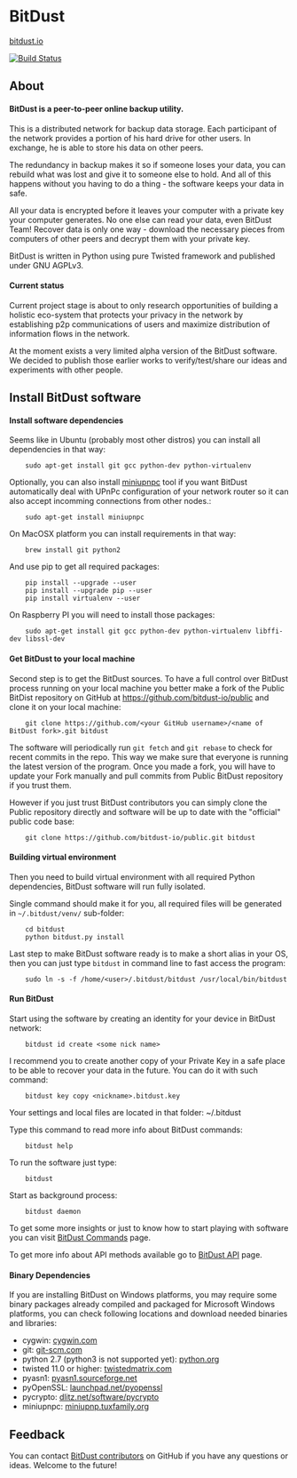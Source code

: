 # BitDust

[bitdust.io](https://bitdust.io)

[![Build Status](https://travis-ci.com/bitdust-io/devel.svg?branch=master)](https://travis-ci.com/bitdust-io/devel)


## About

#### BitDust is a peer-to-peer online backup utility.

This is a distributed network for backup data storage. Each participant of the network provides a portion of his hard drive for other users. In exchange, he is able to store his data on other peers.

The redundancy in backup makes it so if someone loses your data, you can rebuild what was lost and give it to someone else to hold. And all of this happens without you having to do a thing - the software keeps your data in safe.

All your data is encrypted before it leaves your computer with a private key your computer generates. No one else can read your data, even BitDust Team! Recover data is only one way - download the necessary pieces from computers of other peers and decrypt them with your private key.

BitDust is written in Python using pure Twisted framework and published under GNU AGPLv3.


#### Current status

Current project stage is about to only research opportunities of
building a holistic eco-system that protects your privacy in the network
by establishing p2p communications of users and maximize distribution of
information flows in the network.

At the moment exists a very limited alpha version of the BitDust software.
We decided to publish those earlier works to verify/test/share our ideas and experiments with other people.


## Install BitDust software

#### Install software dependencies

Seems like in Ubuntu (probably most other distros) you can install all dependencies in that way:

        sudo apt-get install git gcc python-dev python-virtualenv


Optionally, you can also install [miniupnpc](http://miniupnp.tuxfamily.org/) tool if you want BitDust automatically deal with UPnPc configuration of your network router so it can also accept incomming connections from other nodes.:

        sudo apt-get install miniupnpc


On MacOSX platform you can install requirements in that way:

        brew install git python2


And use pip to get all required packages:

        pip install --upgrade --user
        pip install --upgrade pip --user
        pip install virtualenv --user


On Raspberry PI you will need to install those packages:

        sudo apt-get install git gcc python-dev python-virtualenv libffi-dev libssl-dev



#### Get BitDust to your local machine

Second step is to get the BitDust sources. To have a full control over BitDust process running on your local machine you better make a fork of the Public BitDist repository on GitHub at https://github.com/bitdust-io/public and clone it on your local machine:

        git clone https://github.com/<your GitHub username>/<name of BitDust fork>.git bitdust


The software will periodically run `git fetch` and `git rebase` to check for recent commits in the repo. This way we make sure that everyone is running the latest version of the program. Once you made a fork, you will have to update your Fork manually and pull commits from Public BitDust repository if you trust them.

However if you just trust BitDust contributors you can simply clone the Public repository directly and software will be up to date with the "official" public code base:

        git clone https://github.com/bitdust-io/public.git bitdust



#### Building virtual environment

Then you need to build virtual environment with all required Python dependencies, BitDust software will run fully isolated.

Single command should make it for you, all required files will be generated in `~/.bitdust/venv/` sub-folder:

        cd bitdust
        python bitdust.py install


Last step to make BitDust software ready is to make a short alias in your OS, then you can just type `bitdust` in command line to fast access the program:
        
        sudo ln -s -f /home/<user>/.bitdust/bitdust /usr/local/bin/bitdust
        


#### Run BitDust

Start using the software by creating an identity for your device in BitDust network:
       
        bitdust id create <some nick name>
       

I recommend you to create another copy of your Private Key in a safe place to be able to recover your data in the future. You can do it with such command:

        bitdust key copy <nickname>.bitdust.key


Your settings and local files are located in that folder: ~/.bitdust

Type this command to read more info about BitDust commands:

        bitdust help


To run the software just type:

        bitdust
        

Start as background process:

        bitdust daemon


To get some more insights or just to know how to start playing with software
you can visit [BitDust Commands](https://bitdust.io/commands.html) page. 

To get more info about API methods available go to [BitDust API](https://bitdust.io/api.html) page.



#### Binary Dependencies

If you are installing BitDust on Windows platforms, you may require some binary packages already compiled and packaged for Microsoft Windows platforms, you can check following locations and download needed binaries and libraries:

* cygwin: [cygwin.com](https://cygwin.com/install.html)
* git: [git-scm.com](https://git-scm.com/download/win)
* python 2.7 (python3 is not supported yet): [python.org](http://python.org/download/releases)
* twisted 11.0 or higher: [twistedmatrix.com](http://twistedmatrix.com)
* pyasn1: [pyasn1.sourceforge.net](http://pyasn1.sourceforge.net)
* pyOpenSSL: [launchpad.net/pyopenssl](https://launchpad.net/pyopenssl)
* pycrypto: [dlitz.net/software/pycrypto](https://www.dlitz.net/software/pycrypto/)
* miniupnpc: [miniupnp.tuxfamily.org](http://miniupnp.tuxfamily.org/)


## Feedback

You can contact [BitDust contributors](https://github.com/bitdust-io) on GitHub if you have any questions or ideas.
Welcome to the future!

